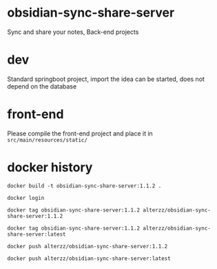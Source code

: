 # obsidian-sync-share-server

Sync and share your notes, Back-end projects



# dev

Standard springboot project, import the idea can be started, does not depend on the database


# front-end

Please compile the front-end project and place it in `src/main/resources/static/`


# docker history
```shell
docker build -t obsidian-sync-share-server:1.1.2 .

docker login

docker tag obsidian-sync-share-server:1.1.2 alterzz/obsidian-sync-share-server:1.1.2

docker tag obsidian-sync-share-server:1.1.2 alterzz/obsidian-sync-share-server:latest

docker push alterzz/obsidian-sync-share-server:1.1.2

docker push alterzz/obsidian-sync-share-server:latest

```


